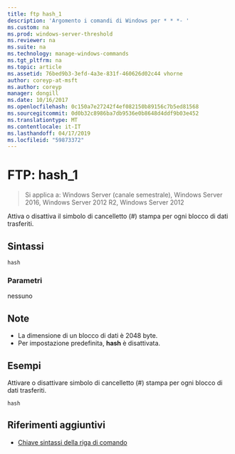 ```yaml
---
title: ftp hash_1
description: 'Argomento i comandi di Windows per * * *- '
ms.custom: na
ms.prod: windows-server-threshold
ms.reviewer: na
ms.suite: na
ms.technology: manage-windows-commands
ms.tgt_pltfrm: na
ms.topic: article
ms.assetid: 76bed9b3-3efd-4a3e-831f-460626d02c44 vhorne
author: coreyp-at-msft
ms.author: coreyp
manager: dongill
ms.date: 10/16/2017
ms.openlocfilehash: 0c150a7e27242f4ef082150b89156c7b5ed81568
ms.sourcegitcommit: 0d0b32c8986ba7db9536e0b8648d4ddf9b03e452
ms.translationtype: MT
ms.contentlocale: it-IT
ms.lasthandoff: 04/17/2019
ms.locfileid: "59873372"
---
```

# <a name="ftp-hash1"></a>FTP: hash_1

>Si applica a: Windows Server (canale semestrale), Windows Server 2016, Windows Server 2012 R2, Windows Server 2012

Attiva o disattiva il simbolo di cancelletto (#) stampa per ogni blocco di dati trasferiti.   
## <a name="syntax"></a>Sintassi  
```  
hash  
```  
### <a name="parameters"></a>Parametri  
nessuno  
## <a name="remarks"></a>Note  
-   La dimensione di un blocco di dati è 2048 byte.  
-   Per impostazione predefinita, **hash** è disattivata.  
## <a name="BKMK_Examples"></a>Esempi  
Attivare o disattivare simbolo di cancelletto (#) stampa per ogni blocco di dati trasferiti.  
```  
hash  
```  
## <a name="additional-references"></a>Riferimenti aggiuntivi  
-   [Chiave sintassi della riga di comando](command-line-syntax-key.md)  
